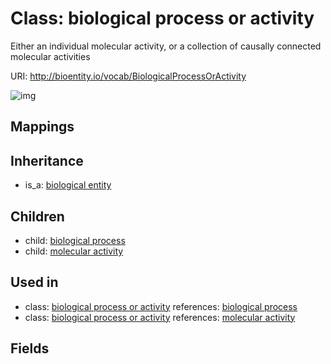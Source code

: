 # Class: biological process or activity


Either an individual molecular activity, or a collection of causally connected molecular activities

URI: http://bioentity.io/vocab/BiologicalProcessOrActivity

![img](http://yuml.me/diagram/nofunky/class/\[BiologicalEntity]^-\[BiologicalProcessOrActivity],%20\[BiologicalProcessOrActivity]^-\[BiologicalProcess],%20\[BiologicalProcessOrActivity]^-\[MolecularActivity],%20)
## Mappings

## Inheritance

 *  is_a: [biological entity](BiologicalEntity.md)
## Children

 *  child: [biological process](BiologicalProcess.md)
 *  child: [molecular activity](MolecularActivity.md)
## Used in

 *  class: [biological process or activity](BiologicalProcessOrActivity.md) references: [biological process](BiologicalProcess.md)
 *  class: [biological process or activity](BiologicalProcessOrActivity.md) references: [molecular activity](MolecularActivity.md)
## Fields

